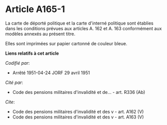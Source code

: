 # Article A165-1

La carte de déporté politique et la carte d'interné politique sont établies dans les conditions prévues aux articles A. 162
et A. 163 conformément aux modèles annexés au présent titre.

Elles sont imprimées sur papier cartonné de couleur bleue.

**Liens relatifs à cet article**

_Codifié par_:

  - Arrêté 1951-04-24 JORF 29 avril 1951

_Cité par_:

  - Code des pensions militaires d'invalidité et de... - art. R336 (Ab)

_Cite_:

  - Code des pensions militaires d'invalidité et des v - art. A162 (V)
  - Code des pensions militaires d'invalidité et des v - art. A163 (V)
